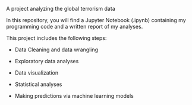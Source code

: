 A project analyzing the global terrorism data

In this repository, you will find a Jupyter Notebook (.ipynb) containing my programming code and a written report of my analyses.

This project includes the following steps:

- Data Cleaning and data wrangling

- Exploratory data analyses

- Data visualization

- Statistical analyses

- Making predictions via machine learning models
